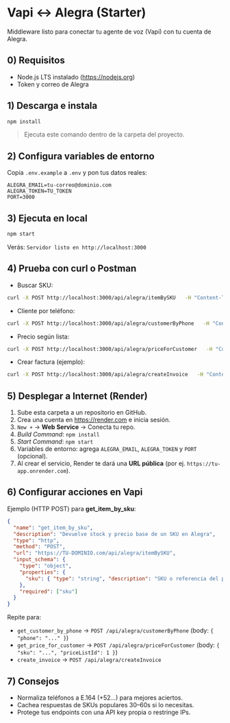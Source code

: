 
# Vapi ↔ Alegra (Starter)

Middleware listo para conectar tu agente de voz (Vapi) con tu cuenta de Alegra.

## 0) Requisitos
- Node.js LTS instalado (https://nodejs.org)
- Token y correo de Alegra

## 1) Descarga e instala
```bash
npm install
```
> Ejecuta este comando dentro de la carpeta del proyecto.

## 2) Configura variables de entorno
Copia `.env.example` a `.env` y pon tus datos reales:
```
ALEGRA_EMAIL=tu-correo@dominio.com
ALEGRA_TOKEN=TU_TOKEN
PORT=3000
```

## 3) Ejecuta en local
```bash
npm start
```
Verás: `Servidor listo en http://localhost:3000`

## 4) Prueba con curl o Postman
- Buscar SKU:
```bash
curl -X POST http://localhost:3000/api/alegra/itemBySKU   -H "Content-Type: application/json"   -d "{"sku":"0445120232"}"
```

- Cliente por teléfono:
```bash
curl -X POST http://localhost:3000/api/alegra/customerByPhone   -H "Content-Type: application/json"   -d "{"phone":"8181234567"}"
```

- Precio según lista:
```bash
curl -X POST http://localhost:3000/api/alegra/priceForCustomer   -H "Content-Type: application/json"   -d "{"sku":"0445120232","priceListId":1}"
```

- Crear factura (ejemplo):
```bash
curl -X POST http://localhost:3000/api/alegra/createInvoice   -H "Content-Type: application/json"   -d "{"clientId":123,"items":[{"sku":"0445120232","quantity":1,"price":5000}],"observations":"Pedido telefónico"}"
```

## 5) Desplegar a Internet (Render)
1. Sube esta carpeta a un repositorio en GitHub.
2. Crea una cuenta en https://render.com e inicia sesión.
3. `New +` → **Web Service** → Conecta tu repo.
4. *Build Command*: `npm install`
5. *Start Command*: `npm start`
6. Variables de entorno: agrega `ALEGRA_EMAIL`, `ALEGRA_TOKEN` y `PORT` (opcional).
7. Al crear el servicio, Render te dará una **URL pública** (por ej. `https://tu-app.onrender.com`).

## 6) Configurar acciones en Vapi
Ejemplo (HTTP POST) para **get_item_by_sku**:

```json
{
  "name": "get_item_by_sku",
  "description": "Devuelve stock y precio base de un SKU en Alegra",
  "type": "http",
  "method": "POST",
  "url": "https://TU-DOMINIO.com/api/alegra/itemBySKU",
  "input_schema": {
    "type": "object",
    "properties": {
      "sku": { "type": "string", "description": "SKU o referencia del producto" }
    },
    "required": ["sku"]
  }
}
```

Repite para:
- `get_customer_by_phone` → `POST /api/alegra/customerByPhone` (body: `{ "phone": "..." }`)
- `get_price_for_customer` → `POST /api/alegra/priceForCustomer` (body: `{ "sku": "...", "priceListId": 1 }`)
- `create_invoice` → `POST /api/alegra/createInvoice`

## 7) Consejos
- Normaliza teléfonos a E.164 (+52...) para mejores aciertos.
- Cachea respuestas de SKUs populares 30–60s si lo necesitas.
- Protege tus endpoints con una API key propia o restringe IPs.
